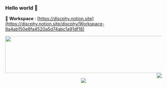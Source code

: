 ### Hello world 👋 

🏡 **Workspace** : [https://discphy.notion.site](https://discphy.notion.site/discphy/Workspace-9a4ab150e8fa4520a5d74abc1a91df18)  

<a href="https://github.com/devxb/gitanimals">
  <img src="https://render.gitanimals.org/lines/discphy" width="1000" height="120"/>
</a>

<div align="right">  
  <a href="https://hits.seeyoufarm.com"><img src="https://hits.seeyoufarm.com/api/count/incr/badge.svg?url=https%3A%2F%2Fgithub.com%2Fdiscphy&count_bg=%2379C83D&title_bg=%23555555&icon=&icon_color=%23E7E7E7&title=hits&edge_flat=false"/></a>  
</div>
  
<div align="center">
  <img src="https://github-readme-stats.vercel.app/api?username=discphy&count_private=true&show_icons=true&theme=yeblu&?">
</div>
